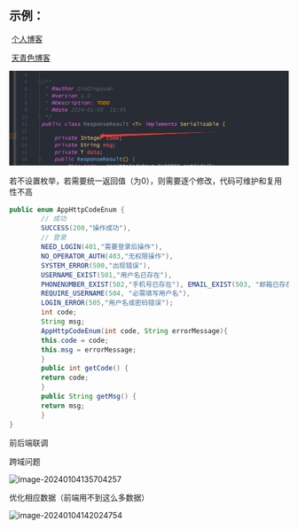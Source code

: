 ## 示例：

​		[个人博客](http://118.195.213.131/#/Share?classId=16)

​		[天青色博客](http://114.132.81.250:8085/#/Home)







![image-20240103213651898](README.assets/image-20240103213651898.png)

若不设置枚举，若需要统一返回值（为0），则需要逐个修改，代码可维护和复用性不高













~~~Java
public enum AppHttpCodeEnum {
        // 成功
        SUCCESS(200,"操作成功"),
        // 登录
        NEED_LOGIN(401,"需要登录后操作"),
        NO_OPERATOR_AUTH(403,"无权限操作"),
        SYSTEM_ERROR(500,"出现错误"),
        USERNAME_EXIST(501,"用户名已存在"),
        PHONENUMBER_EXIST(502,"手机号已存在"), EMAIL_EXIST(503, "邮箱已存在"),
        REQUIRE_USERNAME(504, "必需填写用户名"),
        LOGIN_ERROR(505,"用户名或密码错误");
        int code;
        String msg;
        AppHttpCodeEnum(int code, String errorMessage){
        this.code = code;
        this.msg = errorMessage;
        }
        public int getCode() {
        return code;
        }
        public String getMsg() {
        return msg;
        }
}
~~~







前后端联调

跨域问题

![image-20240104135704257](README.assets/image-20240104135704257.png)





优化相应数据（前端用不到这么多数据）

![image-20240104142024754](README.assets/image-20240104142024754.png)